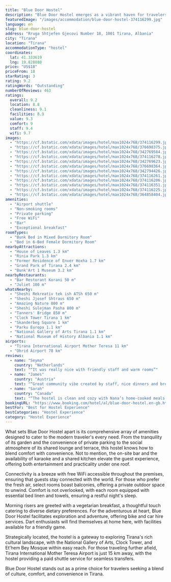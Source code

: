 ```yaml
---
title: "Blue Door Hostel"
description: "Blue Door Hostel emerges as a vibrant haven for travelers in the heart of Tirana, merely a stone's throw away from the iconic Skanderbeg Square."
featuredImage: "/images/accommodation/blue-door-hostel-374116299.jpg"
language: en
slug: blue-door-hostel
address: "Rruga Shtjefen Gjecovi Number 18, 1001 Tirana, Albania"
city: "Tirana"
location: "Tirana"
accommodationType: "hostel"
coordinates:
  lat: 41.333619
  lng: 19.828888
price: "US$18"
priceFrom: 18
starRating: 3
rating: 9.2
ratingWords: "Outstanding"
numberOfReviews: 463
ratings:
  overall: 9.2
  location: 8.8
  cleanliness: 9.1
  facilities: 8.9
  value: 9.3
  comfort: 9
  staff: 9.4
  wifi: 9.7
images:
  - "https://cf.bstatic.com/xdata/images/hotel/max1024x768/374116299.jpg?k=fc802276d0d6f1ce50c861a2b75db5533f6cbf01da2bc2e5c485850fd75ce216&o=&hp=1"
  - "https://cf.bstatic.com/xdata/images/hotel/max1024x768/376698375.jpg?k=5dd72132baa0a1c00798df5921d3f6ff452cc62562e2f37797d7b747c54f0604&o=&hp=1"
  - "https://cf.bstatic.com/xdata/images/hotel/max1024x768/342769584.jpg?k=118e3717834123cc8ae8c2fd03ea106003686a592e6de54fd2cfef35d7febf5f&o=&hp=1"
  - "https://cf.bstatic.com/xdata/images/hotel/max1024x768/374116278.jpg?k=73cd0bcf648e92e70607d5c44306dd53ca706c5a400f6f8c384f98eb24bd13f2&o=&hp=1"
  - "https://cf.bstatic.com/xdata/images/hotel/max1024x768/342769623.jpg?k=7d70556da80b160c49bab2f6074e80aa2abfe35e6d6044cc059efd15bd05be0f&o=&hp=1"
  - "https://cf.bstatic.com/xdata/images/hotel/max1024x768/376698364.jpg?k=7d90cba42736d09f3d85dc692d90e46a5658e629f32e30b47e87ea23fa6d86a3&o=&hp=1"
  - "https://cf.bstatic.com/xdata/images/hotel/max1024x768/342794426.jpg?k=905194833df6db0d743bef6324ba445ef0c86f12d7169d9df7cb50ae574b88d1&o=&hp=1"
  - "https://cf.bstatic.com/xdata/images/hotel/max1024x768/374116261.jpg?k=de856d86f7d6c576223bbd9dc609595049a1d87a945ef9f11b457b3a2008eaeb&o=&hp=1"
  - "https://cf.bstatic.com/xdata/images/hotel/max1024x768/374116206.jpg?k=71b0ed8a2089a279a23891643d121d3aeb50b6199e98847de98b17b39f83ae8e&o=&hp=1"
  - "https://cf.bstatic.com/xdata/images/hotel/max1024x768/374116351.jpg?k=3fe9e060e39b2f02d9e6d3366691ae2a19f37b2711f63b1e9e06b8dc825a2d42&o=&hp=1"
  - "https://cf.bstatic.com/xdata/images/hotel/max1024x768/374116225.jpg?k=e51b51c2986124eec463c7e5bbe157173514bd9e3ef4e3a0bdde98dba34329e2&o=&hp=1"
  - "https://cf.bstatic.com/xdata/images/hotel/max1024x768/364858404.jpg?k=95387e71838a47288813fdc5e35098a8532de202fd280044b2c8a4ace8ab357c&o=&hp=1"
amenities:
  - "Airport shuttle"
  - "Non-smoking rooms"
  - "Private parking"
  - "Free WiFi"
  - "Bar"
  - "Exceptional breakfast"
roomTypes:
  - "Bunk Bed in Mixed Dormitory Room"
  - "Bed in 6-Bed Female Dormitory Room"
nearbyAttractions:
  - "House of Leaves 1.3 km"
  - "Rinia Park 1.3 km"
  - "Former Residence of Enver Hoxha 1.7 km"
  - "Grand Park of Tirana 2.4 km"
  - "Bunk'Art 1 Museum 3.2 km"
nearbyRestaurants:
  - "Bar Restorant Korani 50 m"
  - "Juliet 100 m"
whatsNearby:
  - "Sheshi Rekreativ tek ish ATSh 650 m"
  - "Sheshi Jjosef Shtraus 650 m"
  - "Amazing Nature 800 m"
  - "Sheshi Sulejman Pasha 800 m"
  - "Tanners' Bridge 850 m"
  - "Clock Tower Tirana 1 km"
  - "Skanderbeg Square 1 km"
  - "Parku Europa 1.1 km"
  - "National Gallery of Arts Tirana 1.1 km"
  - "National Museum of History Albania 1.1 km"
airports:
  - "Tirana International Airport Mother Teresa 11 km"
  - "Ohrid Airport 78 km"
reviews:
  - name: "Seyma"
    country: "Netherlands"
    text: "“It was really nice with friendly staff and warm rooms”"
  - name: "James"
    country: "Austria"
    text: "“Great community vibe created by staff, nice dinners and breakfast, clean and comfortable rooms, really nice in general.”"
  - name: "Sarah"
    country: "Canada"
    text: "“The hostel is clean and cozy with Nana’s home-cooked meals, a great common area inside and outside, a well-equipped kitchen, and volunteers who go above and beyond! Highly recommend :)”"
bookingURL: "https://www.booking.com/hotel/al/blue-door-hostel.en-gb.html?aid=8035640"
bestFor: "Best for Hostel Experience"
bestCategories: "Hostel Experience"
category: "Hostel Experience"
---
```


What sets Blue Door Hostel apart is its comprehensive array of amenities designed to cater to the modern traveler's every need. From the tranquility of its garden and the convenience of private parking to the social atmosphere of its shared lounge and terrace, this hostel knows how to blend comfort with convenience. Not to mention, the on-site bar and the availability of karaoke and a shared kitchen elevate the guest experience, offering both entertainment and practicality under one roof.

Connectivity is a breeze with free WiFi accessible throughout the premises, ensuring that guests stay connected with the world. For those who prefer the fresh air, select rooms boast balconies, offering a private outdoor space to unwind. Comfort is not overlooked, with each room equipped with essential bed linen and towels, ensuring a restful night's sleep.

Morning risers are greeted with a vegetarian breakfast, a thoughtful touch catering to diverse dietary preferences. For the adventurous at heart, Blue Door Hostel facilitates exploration and adventure, offering bike and car hire services. Dart enthusiasts will find themselves at home here, with facilities available for a friendly game.

Strategically located, the hostel is a gateway to exploring Tirana's rich cultural landscape, with the National Gallery of Arts, Clock Tower, and Et'hem Bey Mosque within easy reach. For those traveling further afield, Tirana International Mother Teresa Airport is just 15 km away, with the hostel providing a paid shuttle service for seamless transfers.

Blue Door Hostel stands out as a prime choice for travelers seeking a blend of culture, comfort, and convenience in Tirana.